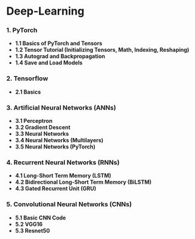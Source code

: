 # Deep-Learning
### 1. PyTorch
- **1.1 Basics of PyTorch and Tensors**
- **1.2 Tensor Tutorial (Initializing Tensors, Math, Indexing, Reshaping)**
- **1.3 Autograd and Backpropagation**
- **1.4 Save and Load Models**
### 2. Tensorflow
- **2.1 Basics**
### 3. Artificial Neural Networks (ANNs)
- **3.1 Perceptron**
- **3.2 Gradient Descent**
- **3.3 Neural Networks**
- **3.4 Neural Networks (Multilayers)**
- **3.5 Neural Networks (PyTorch)**
### 4. Recurrent Neural Networks (RNNs)
- **4.1 Long-Short Term Memory (LSTM)**
- **4.2 Bidirectional Long-Short Term Memory (BiLSTM)**
- **4.3 Gated Recurrent Unit (GRU)**
### 5. Convolutional Neural Networks (CNNs)
- **5.1 Basic CNN Code**
- **5.2 VGG16**
- **5.3 Resnet50**

